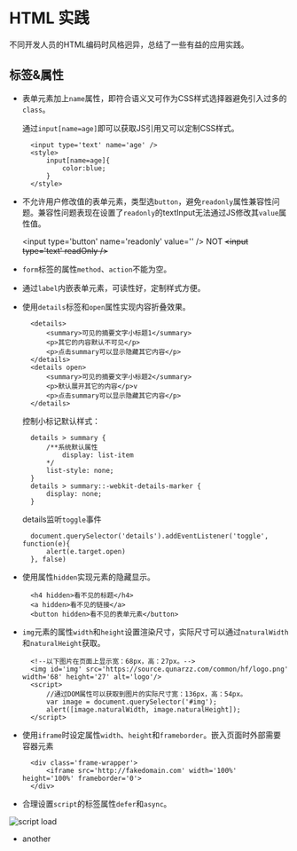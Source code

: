 # HTML 实践
不同开发人员的HTML编码时风格迥异，总结了一些有益的应用实践。
## 标签&属性
+ 表单元素加上`name`属性，即符合语义又可作为CSS样式选择器避免引入过多的`class`。
    
    通过`input[name=age]`即可以获取JS引用又可以定制CSS样式。

        <input type='text' name='age' />
        <style>
            input[name=age]{
                color:blue;
            }
        </style>
+ 不允许用户修改值的表单元素，类型选`button`，避免`readonly`属性兼容性问题。兼容性问题表现在设置了`readonly`的textInput无法通过JS修改其`value`属性值。

    &lt;input type='button' name='readonly' value='' /&gt; NOT <del>&lt;input type='text' readOnly /&gt;</del>

+ `form`标签的属性`method`、`action`不能为空。
+ 通过`label`内嵌表单元素，可读性好，定制样式方便。
+ 使用`details`标签和`open`属性实现内容折叠效果。

        <details>
            <summary>可见的摘要文字小标题1</summary>
            <p>其它的内容默认不可见</p>
            <p>点击summary可以显示隐藏其它内容</p>
        </details>
        <details open>
            <summary>可见的摘要文字小标题2</summary>
            <p>默认展开其它的内容</p>v
            <p>点击summary可以显示隐藏其它内容</p>
        </details>
    控制小标记默认样式：

        details > summary {
            /**系统默认属性
                display: list-item
            */
            list-style: none;
        }
        details > summary::-webkit-details-marker {
            display: none;
        }
    details监听`toggle`事件

        document.querySelector('details').addEventListener('toggle', function(e){
            alert(e.target.open)
        }, false)
        
+ 使用属性`hidden`实现元素的隐藏显示。

        <h4 hidden>看不见的标题</h4>
        <a hidden>看不见的链接</a>
        <button hidden>看不见的表单元素</button>
+ `img`元素的属性`width`和`height`设置渲染尺寸，实际尺寸可以通过`naturalWidth`和`naturalHeight`获取。
        
        <!--以下图片在页面上显示宽：68px，高：27px。-->
        <img id='img' src='https://source.qunarzz.com/common/hf/logo.png' width='68' height='27' alt='logo'/>
        <script>
            //通过DOM属性可以获取到图片的实际尺寸宽：136px，高：54px。
            var image = document.querySelector('#img');
            alert([image.naturalWidth, image.naturalHeight]);
        </script>
+ 使用`iframe`时设定属性`width`、`height`和`frameborder`。嵌入页面时外部需要容器元素
        
        <div class='frame-wrapper'>
            <iframe src='http://fakedomain.com' width='100%' height='100%' frameborder='0'>
        </div>
+ 合理设置`script`的标签属性`defer`和`async`。

![script load](https://www.w3.org/TR/2017/REC-html52-20171214/images/asyncdefer.svg)

+ another